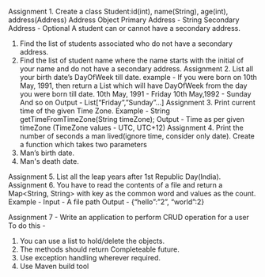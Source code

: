 Assignment 1. Create a class Student:id(int), name(String), age(int), address(Address)
Address Object
Primary Address - String
Secondary Address - Optional<String>
A student can or cannot have a secondary address.
1. Find the list of students associated who do not have a secondary address.
2. Find the list of student name where the name starts with the initial of your name and do not
have a secondary address.
Assignment 2. List all your birth date’s DayOfWeek till date.
example - If you were born on 10th May, 1991, then return a List<String> which will have
DayOfWeek from the day you were born till date.
10th May, 1991 - Friday
10th May,1992 - Sunday
And so on
Output - List[“Friday”,”Sunday”...]
Assignment 3. Print current time of the given Time Zone.
Example - String getTimeFromTimeZone(String timeZone);
Output - Time as per given timeZone (TimeZone values - UTC, UTC+12)
Assignment 4. Print the number of seconds a man lived(ignore time, consider only date).
Create a function which takes two parameters
1. Man’s birth date.
2. Man's death date.

Assignment 5. List all the leap years after 1st Republic Day(India).
Assignment 6. You have to read the contents of a file and return a Map<String, String> with
key as the common word and values as the count.
Example -
Input - A file path
Output - {“hello”:”2”, “world”:2}

Assignment 7 -
Write an application to perform CRUD operation for a user
To do this -
1. You can use a list to hold/delete the objects.
2. The methods should return Completeable future.
3. Use exception handling wherever required.
4. Use Maven build tool
